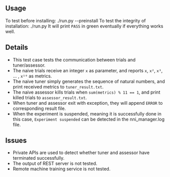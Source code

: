 ## Usage
To test before installing:
    ./run.py --preinstall
To test the integrity of installation:
    ./run.py
It will print `PASS` in green eventually if everything works well.

## Details
* This test case tests the communication between trials and tuner/assessor.
* The naive trials receive an integer `x` as parameter, and reports `x`, `x²`, `x³`, ... , `x¹⁰` as metrics.
* The naive tuner simply generates the sequence of natural numbers, and print received metrics to `tuner_result.txt`.
* The naive assessor kills trials when `sum(metrics) % 11 == 1`, and print killed trials to `assessor_result.txt`.
* When tuner and assessor exit with exception, they will append `ERROR` to corresponding result file.
* When the experiment is suspended, meaning it is successfully done in this case, `Experiment suspended` can be detected in the nni_manager.log file.

## Issues
* Private APIs are used to detect whether tuner and assessor have terminated successfully. 
* The output of REST server is not tested.
* Remote machine training service is not tested.